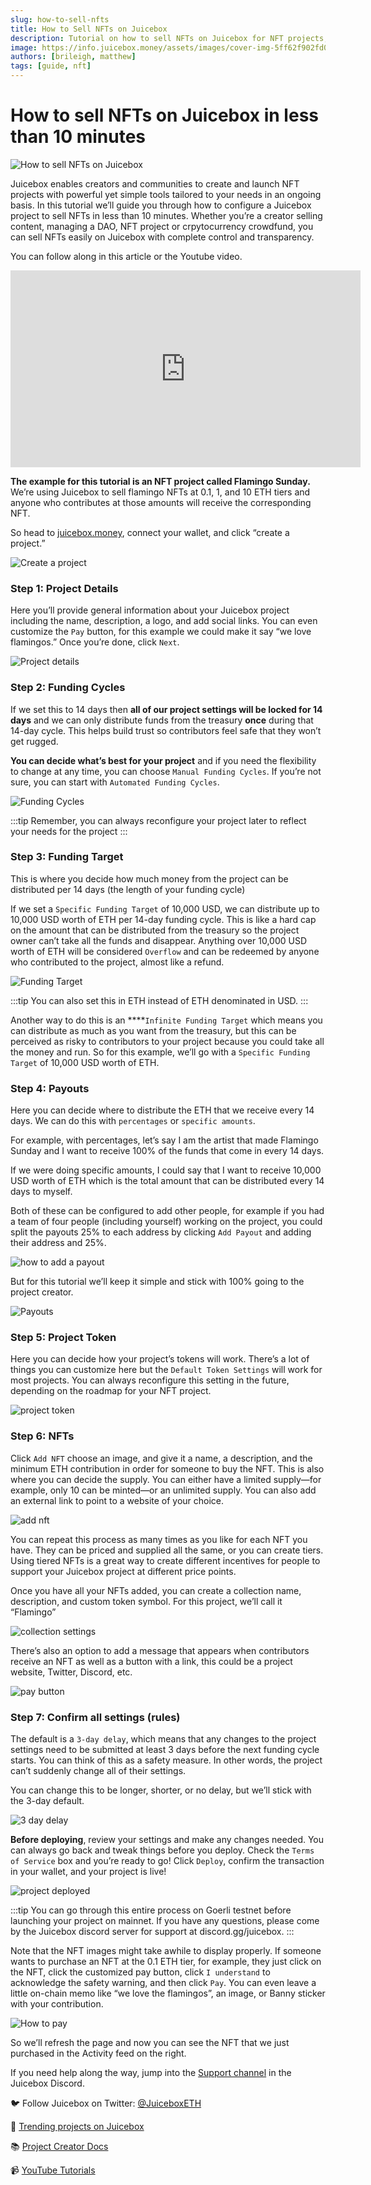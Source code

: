 ```yaml
---
slug: how-to-sell-nfts
title: How to Sell NFTs on Juicebox
description: Tutorial on how to sell NFTs on Juicebox for NFT projects, DAOs, and crowdfunding.
image: https://info.juicebox.money/assets/images/cover-img-5ff62f902fd04b5fc5166f12fd01f864.webp
authors: [brileigh, matthew]
tags: [guide, nft]
---
```


# How to sell NFTs on Juicebox in less than 10 minutes

![How to sell NFTs on Juicebox](cover-img.webp)

Juicebox enables creators and communities to create and launch NFT projects with powerful yet simple tools tailored to your needs in an ongoing basis. In this tutorial we’ll guide you through how to configure a Juicebox project to sell NFTs in less than 10 minutes. Whether you’re a creator selling content, managing a DAO, NFT project or crpytocurrency crowdfund, you can sell NFTs easily on Juicebox with complete control and transparency. 

You can follow along in this article or the Youtube video.

<iframe width="560" height="315" src="https://www.youtube.com/embed/pgpK3LofDSU" title="YouTube video player" frameborder="0" allow="accelerometer; autoplay; clipboard-write; encrypted-media; gyroscope; picture-in-picture" allowfullscreen></iframe>  
<br/>

**The example for this tutorial is an NFT project called Flamingo Sunday.** We’re using Juicebox to sell flamingo NFTs at 0.1, 1, and 10 ETH tiers and anyone who contributes at those amounts will receive the corresponding NFT.

So head to [juicebox.money](http://juicebox.money), connect your wallet, and click “create a project.”

![Create a project](create-project.webp)

### Step 1: Project Details

Here you’ll provide general information about your Juicebox project including the name, description, a logo, and add social links. You can even customize the `Pay` button, for this example we could make it say “we love flamingos.” Once you’re done, click `Next`.

![Project details](project-details.webp)

### Step 2: Funding Cycles

If we set this to 14 days then **all of our project settings will be locked for 14 days** and we can only distribute funds from the treasury **once** during that 14-day cycle. This helps build trust so contributors feel safe that they won’t get rugged.

**You can decide what’s best for your project** and if you need the flexibility to change at any time, you can choose `Manual Funding Cycles`. If you’re not sure, you can start with `Automated Funding Cycles`. 

![Funding Cycles](funding-cycles.webp)

:::tip
Remember, you can always reconfigure your project later to reflect your needs for the project
:::

### Step 3: Funding Target

This is where you decide how much money from the project can be distributed per 14 days (the length of your funding cycle) 

If we set a `Specific Funding Target` of 10,000 USD, we can distribute up to 10,000 USD worth of ETH per 14-day funding cycle. This is like a hard cap on the amount that can be distributed from the treasury so the project owner can’t take all the funds and disappear. Anything over 10,000 USD worth of ETH will be considered `Overflow` and can be redeemed by anyone who contributed to the project, almost like a refund.

![Funding Target](funding-target.webp)

:::tip
You can also set this in ETH instead of ETH denominated in USD.
:::

Another way to do this is an ****`Infinite Funding Target` which means you can distribute as much as you want from the treasury, but this can be perceived as risky to contributors to your project because you could take all the money and run. So for this example, we’ll go with a `Specific Funding Target` of 10,000 USD worth of ETH.

### Step 4: Payouts

Here you can decide where to distribute the ETH that we receive every 14 days. We can do this with `percentages` or `specific amounts`. 

For example, with percentages, let’s say I am the artist that made Flamingo Sunday and I want to receive 100% of the funds that come in every 14 days.

If we were doing specific amounts, I could say that I want to receive 10,000 USD worth of ETH which is the total amount that can be distributed every 14 days to myself.

Both of these can be configured to add other people, for example if you had a team of four people (including yourself) working on the project, you could split the payouts 25% to each address by clicking `Add Payout` and adding their address and 25%.

![how to add a payout](add-payout.webp)

But for this tutorial we’ll keep it simple and stick with 100% going to the project creator.

![Payouts](payouts.webp)

### Step 5: Project Token

Here you can decide how your project’s tokens will work. There’s a lot of things you can customize here but the `Default Token Settings` will work for most projects. You can always reconfigure this setting in the future, depending on the roadmap for your NFT project.

![project token](project-token.webp)

### Step 6: NFTs

Click `Add NFT` choose an image, and give it a name, a description, and the minimum ETH contribution in order for someone to buy the NFT. This is also where you can decide the supply. You can either have a limited supply—for example, only 10 can be minted—or an unlimited supply. You can also add an external link to point to a website of your choice.

![add nft](add-nft.webp)

You can repeat this process as many times as you like for each NFT you have. They can be priced and supplied all the same, or you can create tiers. Using tiered NFTs is a great way to create different incentives for people to support your Juicebox project at different price points. 

Once you have all your NFTs added, you can create a collection name, description, and custom token symbol. For this project, we’ll call it “Flamingo”

![collection settings](collection-settings.webp)

There’s also an option to add a message that appears when contributors receive an NFT as well as a button with a link, this could be a project website, Twitter, Discord, etc. 

![pay button](pay-button.webp)

### Step 7: Confirm all settings (rules)

The default is a `3-day delay`, which means that any changes to the project settings need to be submitted at least 3 days before the next funding cycle starts. You can think of this as a safety measure. In other words, the project can’t suddenly change all of their settings. 

You can change this to be longer, shorter, or no delay, but we’ll stick with the 3-day default.

![3 day delay](3-day-delay.webp)

**Before deploying**, review your settings and make any changes needed. You can always go back and tweak things before you deploy. Check the `Terms of Service` box and you’re ready to go! Click `Deploy`, confirm the transaction in your wallet, and your project is live!

![project deployed](project-deployed.webp)

:::tip
You can go through this entire process on Goerli testnet before launching your project on mainnet. If you have any questions, please come by the Juicebox discord server for support at discord.gg/juicebox.
:::

Note that the NFT images might take awhile to display properly. If someone wants to purchase an NFT at the 0.1 ETH tier, for example, they just click on the NFT, click the customized pay button, click `I understand` to acknowledge the safety warning, and then click `Pay`. You can even leave a little on-chain memo like “we love the flamingos”, an image, or Banny sticker with your contribution. 

![How to pay](how-to-pay.webp)

So we’ll refresh the page and now you can see the NFT that we just purchased in the Activity feed on the right. 

 If you need help along the way, jump into the [Support channel](https://discord.com/channels/775859454780244028/864240636277293106) in the Juicebox Discord.

 🐦 Follow Juicebox on Twitter: [@JuiceboxETH](https://twitter.com/juiceboxETH)

🚀 [Trending projects on Juicebox](https://juicebox.money/projects)

📚 [Project Creator Docs](https://info.juicebox.money/user/)

📹 [YouTube Tutorials](https://www.youtube.com/c/JuiceboxDAO)
